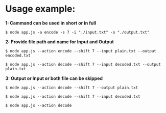 
# Usage example:



**1: Cammand can be used in short or in full**

```$ node app.js -a encode -s 7 -i "./input.txt" -o "./output.txt"```



**2: Provide file path and name for Input and Output**

```$ node app.js --action encode --shift 7 --input plain.txt --output encoded.txt```

```$ node app.js --action decode --shift 7 --input decoded.txt --output plain.txt```



**3: Output or Input or both file can be skipped**

```$ node app.js --action decode --shift 7 --output plain.txt```

```$ node app.js --action decode --shift 7 --input decoded.txt```

```$ node app.js --action decode```
